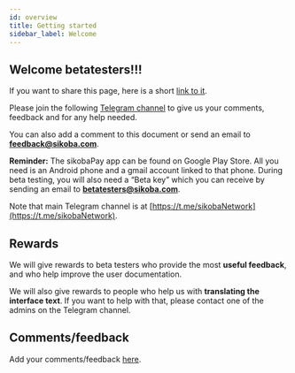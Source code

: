 ```yaml
---
id: overview
title: Getting started
sidebar_label: Welcome
---
```


## Welcome betatesters!!!

If you want to share this page, here is a short [link to it](tiny.cc/t1j5mz).

Please join the following [Telegram channel](https://t.me/sikobaPay_BETATESTERS) to give us your comments, feedback and for any help needed.

You can also add a comment to this document or send an email to **feedback@sikoba.com**.

**Reminder:** The sikobaPay app can be found on Google Play Store. All you need is an Android phone and a gmail account linked to that phone. During beta testing, you will also need a “Beta key” which you can receive by sending an email to **betatesters@sikoba.com**.

Note that main Telegram channel is at [https://t.me/sikobaNetwork](https://t.me/sikobaNetwork).

## Rewards

We will give rewards to beta testers who provide the most **useful feedback**, and who help improve the user documentation.

We will also give rewards to people who help us with **translating the interface text**. If you want to help with that, please contact one of the admins on the Telegram channel.

## Comments/feedback

Add your comments/feedback [here](https://docs.google.com/document/d/1s1GlLayWrfCgDMhhaJDYvfQgqExMekCaLeluI8udjhE/edit#heading=h.t1z67zjewsrt).
